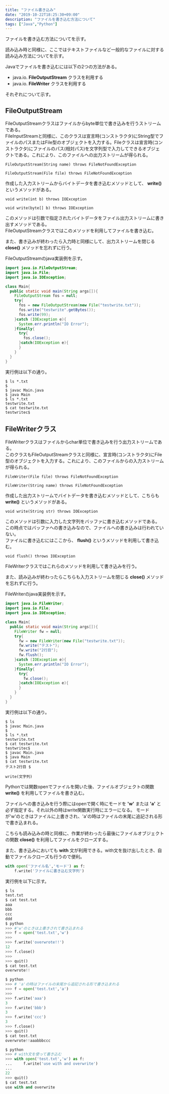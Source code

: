 ```yaml
---
title: "ファイル書き込み"
date: "2019-10-22T18:25:30+09:00"
description: "ファイルを書き込む方法について"
tags: ["Java","Python"]
---
```


ファイルを書き込む方法についてを示す。

<div class="note_content_by_programming_language" id="note_content_Java">

読み込み時と同様に、ここではテキストファイルなど一般的なファイルに対する読み込み方法についてを示す。  

Javaでファイルを書き込むには以下の2つの方法がある。

- java.io. **FileOutputStream** クラスを利用する
- java.io. **FileWriter** クラスを利用する

それぞれについて示す。

## FileOutputStream

FileOutputStreamクラスはファイルからbyte単位で書き込みを行うストリームである。  
FileInputStreamと同様に、このクラスは宣言時(コンストラクタ)にString型でファイルのパスまたはFile型のオブジェクトを入力する。Fileクラスは宣言時(コンストラクタ)にファイルのパス(相対パス)を文字列型で入力してできるオブジェクトである。これにより、このファイルへの出力ストリームが得られる。

`FileOutputStream(String name) throws FileNotFoundException`

`FileOutputStream(File file) throws FileNotFoundException`

作成した入力ストリームからバイトデータを書き込むメソッドとして、 **write()** というメソッドがある。

`void write(int b) throws IOException`

`void write(byte[] b) throws IOException`

このメソッドは引数で指定されたバイトデータをファイル出力ストリームに書き出すメソッドである。  
FileOutputStreamクラスではこのメソッドを利用してファイルを書き込む。  

また、書き込みが終わったら入力時と同様にして、出力ストリームを閉じる **close()** メソッドを忘れずに行う。  

FileOutputStreamのjava実装例を示す。

```java
import java.io.FileOutputStream;
import java.io.File;
import java.io.IOException;

class Main{
  public static void main(String args[]){
    FileOutputStream fos = null;
    try{
      fos = new FileOutputStream(new File("testwrite.txt"));
      fos.write("testwrite".getBytes());
      fos.write(99);
    }catch (IOException e){
      System.err.println("IO Error");
    }finally{
      try{
        fos.close();
      }catch(IOException e){
      }
    }
  }
}
```

実行例は以下の通り。

```
$ ls *.txt
$ 
$ javac Main.java
$ java Main
$ ls *.txt
testwrite.txt
$ cat testwrite.txt 
testwritec$ 
```

## FileWriterクラス


FileWriterクラスはファイルからchar単位で書き込みを行う出力ストリームである。  
このクラスもFileOutputStreamクラスと同様に、宣言時(コンストラクタ)にFile型のオブジェクトを入力する。これにより、このファイルからの入力ストリームが得られる。

`FileWriter(File file) throws FileNotFoundException`  

`FileWriter(String name) throws FileNotFoundException`  

作成した出力ストリームでバイトデータを書き込むメソッドとして、こちらも **write()** というメソッドがある。


`void write(String str) throws IOException`


このメソッドは引数に入力した文字列をバッファに書き込むメソッドである。  
この時点ではバッファへの書き込みなので、ファイルへの書き込みは行われていない。   
ファイルに書き込むにはここから、 **flush()** というメソッドを利用して書き込む。  


`void flush() throws IOException`


FileWriterクラスではこれらのメソッドを利用して書き込みを行う。  

また、読み込みが終わったらこちらも入力ストリームを閉じる **close()** メソッドを忘れずに行う。  

FileWriterのjava実装例を示す。

```java
import java.io.FileWriter;
import java.io.File;
import java.io.IOException;

class Main{
  public static void main(String args[]){
    FileWriter fw = null;
    try{
      fw = new FileWriter(new File("testwrite.txt"));
      fw.write("テスト");
      fw.write("2行目");
      fw.flush();
    }catch (IOException e){
      System.err.println("IO Error");
    }finally{
      try{
        fw.close();
      }catch(IOException e){
      }
    }
  }
}
```

実行例は以下の通り。  

```
$ ls
$ javac Main.java
$ 
$ ls *.txt
testwrite.txt
$ cat testwrite.txt 
testwritec$ 
$ javac Main.java
$ java Main
$ cat testwrite.txt 
テスト2行目 $ 
```

</div>
<div class="note_content_by_programming_language" id="note_content_Python">

`write(文字列)`  

Pythonでは関数openでファイルを開いた後、ファイルオブジェクトの関数 **write()** を利用してファイルを書き込む。  

ファイルへの書き込みを行う際にはopenで開く時にモードを **'w'** または **'a'** と必ず指定する。それ以外の時はwrite関数実行時にエラーになる。
モードが'w'のときはファイルに上書きされ、'a'の時はファイルの末尾に追記される形で書き込まれる。  

こちらも読み込みの時と同様に、作業が終わったら最後にファイルオブジェクトの関数 **close()** を利用してファイルをクローズする。

また、書き込みにおいても **with** 文が利用できる。with文を抜け出したとき、自動でファイルクローズも行うので便利。

```python
with open('ファイル名','モード') as f:
    f.write('ファイルに書き込む文字列')
```


実行例を以下に示す。  

```python
$ ls
test.txt
$ cat test.txt
aaa
bbb
ccc
ddd
$ python
>>> #'w'のときは上書きされて書き込まれる
>>> f = open('test.txt','w')
>>>
>>> f.write('overwrote!!')
12
>>> f.close()
>>>
>>> quit()
$ cat test.txt
overwrote!!

$ python
>>> # 'a'の時はファイルの末尾から追記される形で書き込まれる
>>> f = open('test.txt','a')
>>>
>>> f.write('aaa')
3
>>> f.write('bbb')
3
>>> f.write('ccc')
3
>>> f.close()
>>> quit()
$ cat test.txt
overwrote!!aaabbbccc

$ python
>>> # with文を使って書き込む
>>> with open('test.txt','w') as f:
...     f.write('use with and overwrite')
...
22
>>> quit()
$ cat test.txt
use with and overwrite
```

</div>